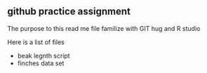 ## github practice assignment

The purpose to this read me file familize with GIT hug and R studio

Here is a list of files

- beak legnth script
- finches data set